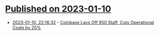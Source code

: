 # [Published on 2023-01-10](index.md)

* [2023-01-10, 22:16:32](https://news.ycombinator.com/item?id=34332326) - [Coinbase Lays Off 950 Staff, Cuts Operational Costs by 25%](https://blockworks.co/news/coinbase-lays-off-950-staff-cuts-operational-costs-by-25)
